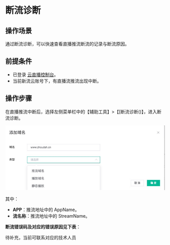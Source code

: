 # 断流诊断

## 操作场景

通过断流诊断，可以快速查看直播推流断流的记录与断流原因。

## 前提条件
- 已登录 [云直播控制台]()。
- 当前新流云账号下，有直播流推流出现中断。

## 操作步骤

在直播推流中断后，选择左侧菜单栏中的【辅助工具】>【[断流诊断()】，进入断流诊断。


![](https://github.com/zhoudshu/documents/blob/main/images/cloudlive/cloudlive_03.png)

其中：
- **APP**：推流地址中的 AppName。
- **流名称**：推流地址中的 StreamName。

**断流错误码及对应的错误原因见下表**： 

待补充，当前可联系对应的技术人员


